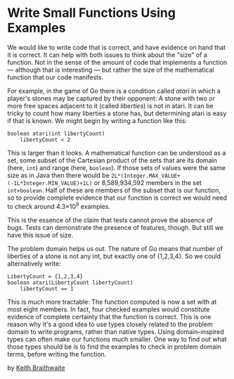 # Write Small Functions Using Examples

We would like to write code that is correct, and have evidence on hand that it is correct. It can help with both issues to think about the "size" of a function. Not in the sense of the amount of code that implements a function — although that is interesting — but rather the size of the mathematical function that our code manifests.

For example, in the game of Go there is a condition called *atari* in which a player's stones may be captured by their opponent: A stone with two or more free spaces adjacent to it (called *liberties*) is not in atari. It can be tricky to count how many liberties a stone has, but determining atari is easy if that is known. We might begin by writing a function like this:

```
boolean atari(int libertyCount)
    libertyCount < 2
```

This is larger than it looks. A mathematical function can be understood as a set, some subset of the Cartesian product of the sets that are its domain (here, `int`) and range (here, `boolean`). If those sets of values were the same size as in Java then there would be `2L*(Integer.MAX_VALUE+(-1L*Integer.MIN_VALUE)+1L)` or 8,589,934,592 members in the set `int×boolean`. Half of these are members of the subset that is our function, so to provide complete evidence that our function is correct we would need to check around 4.3×10<sup>9</sup> examples.

This is the essence of the claim that tests cannot prove the absence of bugs. Tests can demonstrate the presence of features, though. But still we have this issue of size.

The problem domain helps us out. The nature of Go means that number of liberties of a stone is not any int, but exactly one of {1,2,3,4}. So we could alternatively write:

```
LibertyCount = {1,2,3,4} 
boolean atari(LibertyCount libertyCount)
    libertyCount == 1
```

This is much more tractable: The function computed is now a set with at most eight members. In fact, four checked examples would constitute evidence of complete certainty that the function is correct. This is one reason why it's a good idea to use types closely related to the problem domain to write programs, rather than native types. Using domain–inspired types can often make our functions much smaller. One way to find out what those types should be is to find the examples to check in problem domain terms, before writing the function.

by [Keith Braithwaite](http://programmer.97things.oreilly.com/wiki/index.php/Keith_Braithwaite)